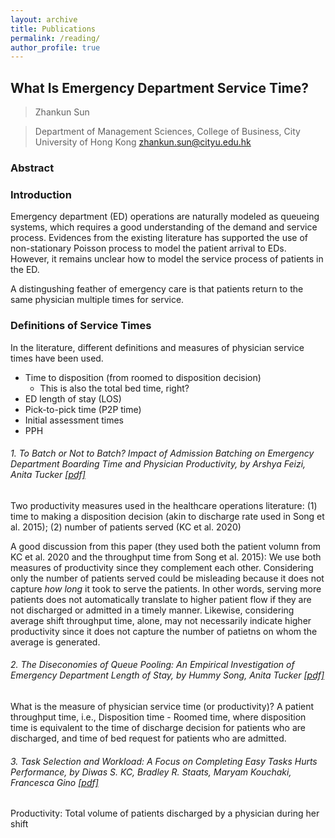 ```yaml
---
layout: archive
title: Publications
permalink: /reading/
author_profile: true
---
```


## What Is Emergency Department Service Time?
> Zhankun Sun

> Department of Management Sciences, College of Business, City University of Hong Kong
> zhankun.sun@cityu.edu.hk

### Abstract


### Introduction

Emergency department (ED) operations are naturally modeled as queueing systems, which requires a good understanding of the demand and service process. Evidences from the existing literature has supported the use of non-stationary Poisson process to model the patient arrival to EDs. However, it remains unclear how to model the service process of patients in the ED.

A distingushing feather of emergency care is that patients return to the same physician multiple times for service.

### Definitions of Service Times
In the literature, different definitions and measures of physician service times have been used.

* Time to disposition (from roomed to disposition decision)
  * This is also the total bed time, right?
* ED length of stay (LOS)
* Pick-to-pick time (P2P time)
* Initial assessment times
* PPH


###### 1. To Batch or Not to Batch? Impact of Admission Batching on Emergency Department Boarding Time and Physician Productivity, by Arshya Feizi, Anita Tucker [\[pdf\]](/files/Tucker_ToBatchorNottoBatch.pdf)

Two productivity measures used in the healthcare operations literature: (1) time to making a disposition decision (akin to discharge rate used in Song et al. 2015); (2) number of patients served (KC et al. 2020)

A good discussion from this paper (they used both the patient volumn from KC et al. 2020 and the throughput time from Song et al. 2015): We use both measures of productivity since they complement each other. Considering only the number of patients served could be misleading because it does not capture _how long_ it took to serve the patients. In other words, serving more patients does not automatically translate to higher patient flow if they are not discharged or admitted in a timely manner. Likewise, considering average shift throughput time, alone, may not necessarily indicate higher productivity since it does not capture the number of patietns on whom the average is generated.

###### 2. The Diseconomies of Queue Pooling: An Empirical Investigation of Emergency Department Length of Stay, by Hummy Song, Anita Tucker [\[pdf\]](/files/The_Diseconomies_of_Queue_Pooling_An_Empirical_Inv.pdf)

What is the measure of physician service time (or productivity)? A patient throughput time, i.e., Disposition time - Roomed time, where disposition time is equivalent to the time of discharge decision for patients who are discharged, and time of bed request for patients who are admitted.

###### 3. Task Selection and Workload: A Focus on Completing Easy Tasks Hurts Performance, by Diwas S. KC, Bradley R. Staats, Maryam Kouchaki, Francesca Gino  [\[pdf\]](/files/ms_2020_KC_task_selection_and_workload.pdf)

Productivity: Total volume of patients discharged by a physician during her shift
